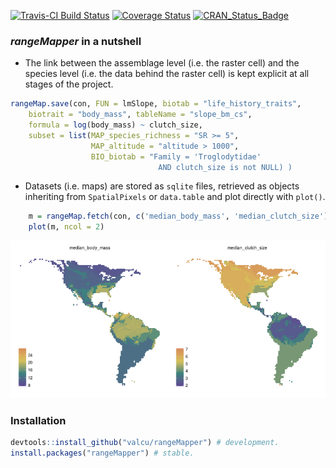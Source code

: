 <!-- README.md is generated from README.Rmd. Please edit that file
knitr::knit('README.Rmd')
-->


[![Travis-CI Build Status](https://travis-ci.org/valcu/rangeMapper.svg?branch=master)](https://travis-ci.org/valcu/rangeMapper)
[![Coverage Status](https://img.shields.io/codecov/c/github/valcu/rangeMapper/master.svg)](https://codecov.io/github/valcu/rangeMapper?branch=master)
[![CRAN_Status_Badge](http://www.r-pkg.org/badges/version/rangeMapper)](http://cran.r-project.org/package=rangeMapper)

### _rangeMapper_ in a nutshell

*  The link between the assemblage level (i.e. the raster cell) and the species level (i.e. the data behind the raster cell) is kept explicit at all stages of the project.

```R
rangeMap.save(con, FUN = lmSlope, biotab = "life_history_traits",
    biotrait = "body_mass", tableName = "slope_bm_cs",
    formula = log(body_mass) ~ clutch_size,
    subset = list(MAP_species_richness = "SR >= 5",
                  MAP_altitude = "altitude > 1000",
                  BIO_biotab = "Family = 'Troglodytidae'
                                 AND clutch_size is not NULL) )
```



* Datasets (i.e. maps) are stored as `sqlite` files, retrieved as objects inheriting from `SpatialPixels` or `data.table` and plot directly with `plot()`.


```r
    m = rangeMap.fetch(con, c('median_body_mass', 'median_clutch_size'), spatial = FALSE)
    plot(m, ncol = 2)
```

![](README-1-1.png) 



### Installation
```R
devtools::install_github("valcu/rangeMapper") # development.
install.packages("rangeMapper") # stable.
```




